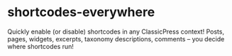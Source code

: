 # shortcodes-everywhere
Quickly enable (or disable) shortcodes in any ClassicPress context! Posts, pages, widgets, excerpts, taxonomy descriptions, comments – you decide where shortcodes run!
